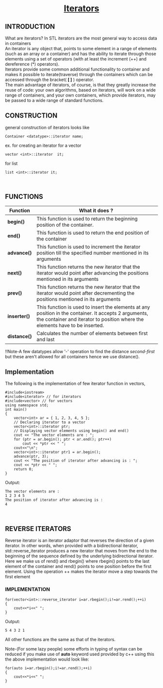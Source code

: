 <h1 align="center"><a href="#"> Iterators </a></h1>

<h2>INTRODUCTION</h2>

What are iterators? In STL iterators are the most general way to access data in containers<br>
An iterator is any object that, points to some element in a range of elements (such as an array or a container) and has the ability 
to iterate through those elements using a set of operators (with at least the increment (++) and dereference (*) operators).<br>
Iterators provide some common additional functionality to container and makes it possible to iterate(traverse) through the containers which
can be accessed through the bracket( **[ ]** ) operator.<br>
The main advantage of iterators, of course, is that they greatly increase the reuse of code: your own algorithms, based on iterators, will work on a wide range of containers, and your own containers, 
which provide iterators, may be passed to a wide range of standard functions.

<h2>CONSTRUCTION</h2>
general construction of iterators looks like

```
Container <datatype>::iterator name;
```
ex. for creating an iterator for a vector

```
vector <int>::iterator  it;
```

for list

```
list <int>::iterator it;
```
<br>

<h2>FUNCTIONS</h2>

| <center>Function </center>    | <center>What it does ?</center>  |
| :------------- | :------------- |
| <a>**begin()**</a>        |This function is used to return the beginning position of the container.       |
| <a>**end()**</a>        |This function is used to return the end position of the container       |
| <a>**advance()**</a>        |This function is used to increment the iterator position till the specified number mentioned in its arguments       |
| <a>**next()**</a>        |This function returns the new iterator that the iterator would point after advancing the positions mentioned in its arguments     |
| <a>**prev()**</a>        |This function returns the new iterator that the iterator would point after decrementing the positions mentioned in its arguments       |
| <a>**inserter()**</a>        |    This function is used to insert the elements at any position in the container. It accepts 2 arguments, the container and iterator to position where the elements have to be inserted.   |
| <a>**distance()**</a>        |Calculates the number of elements between first and last|

!!Note-A few datatypes allow '-' operation to find the distance *second-first* but these aren't allowed for all containers hence we use distance().  

<h2>Implementation</h2>

The following is the implementation of few iterator function in vectors,
```
#include<iostream>
#include<iterator> // for iterators
#include<vector> // for vectors
using namespace std;
int main()
{
    vector<int> ar = { 1, 2, 3, 4, 5 };
    // Declaring iterator to a vector
    vector<int>::iterator ptr;
    // Displaying vector elements using begin() and end()
    cout << "The vector elements are : ";
    for (ptr = ar.begin(); ptr < ar.end(); ptr++)
        cout << *ptr << " ";
    cout<<"\n";
    vector<int>::iterator ptr1 = ar.begin();
    advance(ptr, 3);
    cout << "The position of iterator after advancing is : ";
    cout << *ptr << " ";
    return 0;    
}
```
Output:
```
The vector elements are : 
1 2 3 4 5
The position of iterator after advancing is :
4
```
<br>

<h2>REVERSE ITERATORS</h2>
Reverse iterator is an iterator adaptor that reverses the direction of a given iterator. 
In other words, when provided with a bidirectional iterator, std::reverse_iterator produces a new iterator that moves from the end to the beginning of the sequence defined by the underlying bidirectional iterator.
Here we make us of rend() and rbegin() where rbegin() points to the last element of the container and rend() points to one position before the first element.
Using the operation ++ makes the iterator move a step towards the first element  

<h3>IMPLEMENTATION</h3>

```
for(vector<int>::reverse_iterator i=ar.rbegin();i!=ar.rend();++i) 
{
	cout<<*i<<" ";
}
```
Output:

```
5 4 3 2 1
```
All other functions are the same as that of the iterators.

Note-(For some lazy people) some efforts in typing of syntax can be reduced if you make use of **auto** keyword used provided by c++
using this the above implementation would look like:

```
for(auto i=ar.rbegin();i!=ar.rend();++i) 
{
	cout<<*i<<" ";
}
``` 


